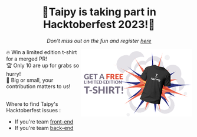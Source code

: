  # <div align="center"> 🎉Taipy is taking part in Hacktoberfest 2023!🎉 </div>

*<div align="center">Don't miss out on the fun and register [here](https://hacktoberfest.com/) </div>* 

<img align="right" src="white.png" alt="Taipy Logo" width="60%" ></img>

<div align="left">🔥 Win a limited edition t-shirt for a merged PR! </div>
<div align="left">🏆 Only 10 are up for grabs so hurry! </div>
<div align="left"> 🙌 Big or small, your contribution matters to us!
 </div>

<br>

Where to find Taipy's Hacktoberfest issues :
+ If you're team [front-end](https://github.com/Avaiga/taipy-gui)
+ If you're team [back-end](https://github.com/Avaiga/taipy-core)


